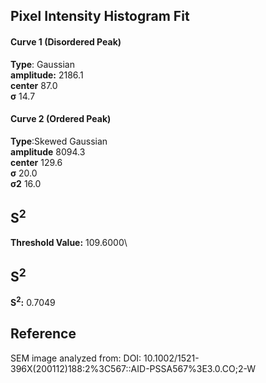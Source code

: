 ## Pixel Intensity Histogram Fit

#### Curve 1 (Disordered Peak)
**Type**: Gaussian\
**amplitude:** 2186.1\
**center** 87.0\
**σ** 14.7


#### Curve 2 (Ordered Peak)
**Type**:Skewed Gaussian\
**amplitude** 8094.3\
**center** 129.6\
**σ** 20.0\
**σ2** 16.0


## S<sup>2</sup>
**Threshold Value:** 109.6000\
## S<sup>2</sup>
**S<sup>2</sup>:** 0.7049

















## Reference
SEM image analyzed from:
DOI: 10.1002/1521-396X(200112)188:2%3C567::AID-PSSA567%3E3.0.CO;2-W
